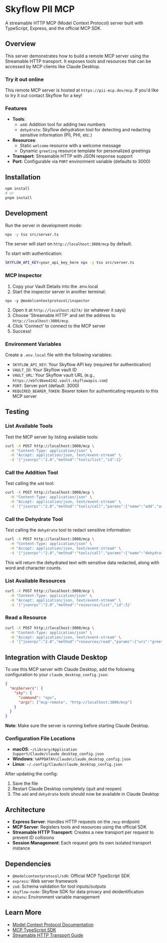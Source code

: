 # Skyflow PII MCP

A streamable HTTP MCP (Model Context Protocol) server built with TypeScript, Express, and the official MCP SDK.

## Overview

This server demonstrates how to build a remote MCP server using the Streamable HTTP transport. It exposes tools and resources that can be accessed by MCP clients like Claude Desktop.

### Try it out online

This remote MCP server is hosted at `https://pii-mcp.dev/mcp`. If you'd like to try it out contact Skyflow for a key!

### Features

- **Tools**:
  - `add`: Addition tool for adding two numbers
  - `dehydrate`: Skyflow dehydration tool for detecting and redacting sensitive information (PII, PHI, etc.)
- **Resources**:
  - Static `welcome` resource with a welcome message
  - Dynamic `greeting` resource template for personalized greetings
- **Transport**: Streamable HTTP with JSON response support
- **Port**: Configurable via `PORT` environment variable (defaults to 3000)

## Installation

```bash
npm install
# or
pnpm install
```

## Development

Run the server in development mode:

```bash
npx -y tsx src/server.ts
```

The server will start on `http://localhost:3000/mcp` by default.

To start with authentication:

```bash
SKYFLOW_API_KEY=your_api_key_here npx -y tsx src/server.ts
```

### MCP Inspector

1. Copy your Vault Details into the .env.local
2. Start the inspector server in another terminal:

```
npx -y @modelcontextprotocol/inspector
```

2. Open it at `http://localhost:6274/` (or whatever it says)
3. Choose 'Streamable HTTP' and set the address to `http://localhost:3000/mcp`.
4. Click 'Connect' to connect to the MCP server
5. Success!

### Environment Variables

Create a `.env.local` file with the following variables:

- `SKYFLOW_API_KEY`: Your Skyflow API key (required for authentication)
- `VAULT_ID`: Your Skyflow vault ID
- `VAULT_URL`: Your Skyflow vault URL (e.g., `https://ebfc9bee4242.vault.skyflowapis.com`)
- `PORT`: Server port (default: 3000)
- `REQUIRED_BEARER_TOKEN`: Bearer token for authenticating requests to this MCP server

## Testing

### List Available Tools

Test the MCP server by listing available tools:

```bash
curl -X POST http://localhost:3000/mcp \
  -H "Content-Type: application/json" \
  -H "Accept: application/json, text/event-stream" \
  -d '{"jsonrpc":"2.0","method":"tools/list","id":1}'
```

### Call the Addition Tool

Test calling the `add` tool:

```bash
curl -X POST http://localhost:3000/mcp \
  -H "Content-Type: application/json" \
  -H "Accept: application/json, text/event-stream" \
  -d '{"jsonrpc":"2.0","method":"tools/call","params":{"name":"add","arguments":{"a":5,"b":3}},"id":2}'
```

### Call the Dehydrate Tool

Test calling the `dehydrate` tool to redact sensitive information:

```bash
curl -X POST http://localhost:3000/mcp \
  -H "Content-Type: application/json" \
  -H "Accept: application/json, text/event-stream" \
  -d '{"jsonrpc":"2.0","method":"tools/call","params":{"name":"dehydrate","arguments":{"inputString":"My email is john.doe@example.com and my SSN is 123-45-6789"}},"id":2}'
```

This will return the dehydrated text with sensitive data redacted, along with word and character counts.

### List Available Resources

```bash
curl -X POST http://localhost:3000/mcp \
  -H "Content-Type: application/json" \
  -H "Accept: application/json, text/event-stream" \
  -d '{"jsonrpc":"2.0","method":"resources/list","id":3}'
```

### Read a Resource

```bash
curl -X POST http://localhost:3000/mcp \
  -H "Content-Type: application/json" \
  -H "Accept: application/json, text/event-stream" \
  -d '{"jsonrpc":"2.0","method":"resources/read","params":{"uri":"greeting://Claude"},"id":4}'
```

## Integration with Claude Desktop

To use this MCP server with Claude Desktop, add the following configuration to your `claude_desktop_config.json`:

```json
{
  "mcpServers": {
    "sky": {
      "command": "npx",
      "args": ["mcp-remote", "http://localhost:3000/mcp"]
    }
  }
}
```

**Note**: Make sure the server is running before starting Claude Desktop.

### Configuration File Locations

- **macOS**: `~/Library/Application Support/Claude/claude_desktop_config.json`
- **Windows**: `%APPDATA%\Claude\claude_desktop_config.json`
- **Linux**: `~/.config/Claude/claude_desktop_config.json`

After updating the config:
1. Save the file
2. Restart Claude Desktop completely (quit and reopen)
3. The `add` and `dehydrate` tools should now be available in Claude Desktop

## Architecture

- **Express Server**: Handles HTTP requests on the `/mcp` endpoint
- **MCP Server**: Registers tools and resources using the official SDK
- **Streamable HTTP Transport**: Creates a new transport per request to prevent ID collisions
- **Session Management**: Each request gets its own isolated transport instance

## Dependencies

- `@modelcontextprotocol/sdk`: Official MCP TypeScript SDK
- `express`: Web server framework
- `zod`: Schema validation for tool inputs/outputs
- `skyflow-node`: Skyflow SDK for data privacy and deidentification
- `dotenv`: Environment variable management

## Learn More

- [Model Context Protocol Documentation](https://modelcontextprotocol.io)
- [MCP TypeScript SDK](https://github.com/modelcontextprotocol/typescript-sdk)
- [Streamable HTTP Transport Guide](https://modelcontextprotocol.io/docs/concepts/transports#streamable-http)

